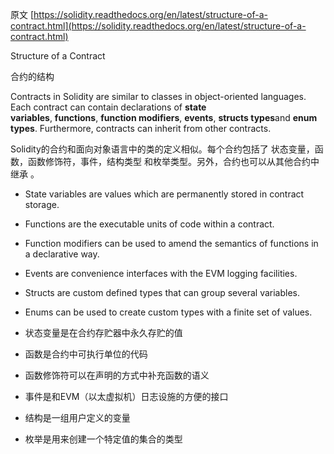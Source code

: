 原文 [https://solidity.readthedocs.org/en/latest/structure-of-a-contract.html](https://solidity.readthedocs.org/en/latest/structure-of-a-contract.html)

Structure of a Contract

合约的结构

Contracts in Solidity are similar to classes in object-oriented languages. Each contract can contain declarations of **state variables**, **functions**, **function modifiers**, **events**, **structs types**and **enum types**. Furthermore, contracts can inherit from other contracts.

Solidity的合约和面向对象语言中的类的定义相似。每个合约包括了 状态变量，函数，函数修饰符，事件，结构类型 和枚举类型。另外，合约也可以从其他合约中继承 。

- State variables are values which are permanently stored in contract storage.


- Functions are the executable units of code within a contract.


- Function modifiers can be used to amend the semantics of functions in a declarative way.


- Events are convenience interfaces with the EVM logging facilities.


- Structs are custom defined types that can group several variables.


- Enums can be used to create custom types with a finite set of values.


- 状态变量是在合约存贮器中永久存贮的值


- 函数是合约中可执行单位的代码 


- 函数修饰符可以在声明的方式中补充函数的语义


- 事件是和EVM（以太虚拟机）日志设施的方便的接口


- 结构是一组用户定义的变量


- 枚举是用来创建一个特定值的集合的类型

